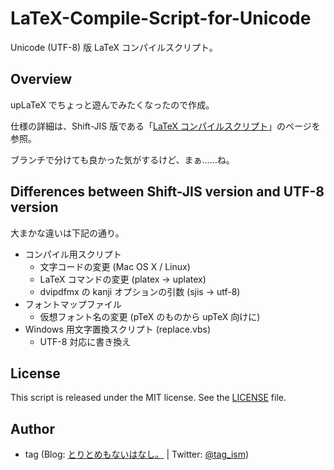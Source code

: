 # LaTeX-Compile-Script-for-Unicode

Unicode (UTF-8) 版 LaTeX コンパイルスクリプト。


## Overview

upLaTeX でちょっと遊んでみたくなったので作成。

仕様の詳細は、Shift-JIS 版である「[LaTeX コンパイルスクリプト](https://github.com/gcch/LaTeX-Compile-Script)」のページを参照。

ブランチで分けても良かった気がするけど、まぁ……ね。


## Differences between Shift-JIS version and UTF-8 version

大まかな違いは下記の通り。

* コンパイル用スクリプト
  - 文字コードの変更 (Mac OS X / Linux)
  - LaTeX コマンドの変更 (platex -> uplatex)
  - dvipdfmx の kanji オプションの引数 (sjis -> utf-8)
* フォントマップファイル
  - 仮想フォント名の変更 (pTeX のものから upTeX 向けに)
* Windows 用文字置換スクリプト (replace.vbs)
  - UTF-8 対応に書き換え


## License

This script is released under the MIT license. See the [LICENSE](LICENSE) file.


## Author

* tag (Blog: [とりとめもないはなし。](http://karat5i.blogspot.jp/) | Twitter: [@tag_ism](https://twitter.com/tag_ism))
